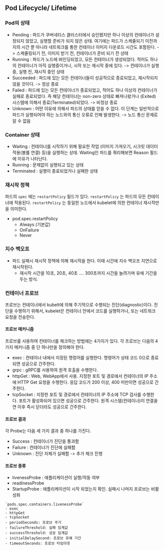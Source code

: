 ## Pod Lifecycle/ Lifetime
### Pod의 상태
- Pending : 파드가 쿠버네티스 클러스터에서 승인됐지만 하나 이상의 컨테이너가 설정되지 않았고, 실행할 준비가 되지 않은 상태. 여기에는 파드가 스케쥴되기 이전까지의 시간 뿐 아니라 네트워크를 통한 컨테이너 이미지 다운로드 시간도 포함된다. -> 스케쥴링되기 전, 이미지 받기 전, 컨테이너가 준비 되기 전 상태
- Running : 파드가 노드에 바인딩되었고, 모든 컨테이너가 생성되었다. 적어도 하나의 컨테이너가 아직 실행중이거나, 시작 또는 재시작 중에 있다. -> 컨테이너가 실행 중, 실행 전, 재시작 중인 상태
- Succeeded : 파드에 있는 모든 컨테이너들이 성공적으로 종료되었고, 재시작되지 않을 것이다. -> 정상 종료
- Failed : 파드에 있는 모든 컨테이너가 종료되었고, 적어도 하나 이상의 컨테이너가 실패로 종료되었다. 즉 해당 컨테이너는 non-zero 상태로 빠져나왔거나 (Exited) 시스템에 의해서 종료(Terminated)되었다. -> 비정상 종료
- Unknown : 어떤 이유에 의해서 파드의 상태를 얻을 수 없다. 이 단계는 일반적으로 파드가 실행되어야 하는 노드와의 통신 오류로 인해 발생한다. -> 노드 통신 문제로 알 수 없음

### Container 상태
- Waiting :  컨테이너를 시작하기 위해 필요한 작업 (이미지 가져오기, 시크릿 데이터 적용(볼륨 연결) 등)을 실행하는 상태. Waiting인 파드를 쿼리해보면 Reason 필드에 이유가 나타난다.
- Running : 문제없이 실행되고 있는 상태
- Terminated : 실행이 종료되었거나 실패한 상태

### 재시작 정책
파드의 `spec` 에는 `restartPolicy` 필드가 있다. `restartPolicy` 는 파드의 모든 컨테이너에 적용된다. `restartPolicy` 는 동일한 노드에서 kubelet에 의한 컨테이너 재시작만을 의미한다.
- pod.spec.restartPolicy
	- Always (기본값)
	- OnFailure 
	- Never


### 지수 백오프
- 파드 실패시 재시작 정책에 의해 재시작을 한다. 이때 시간에 지수 백오프 지연으로 재시작된다.
	- 재시작 시간을 10초, 20초, 40초 .... 300초까지 시간을 늘려가며 유에 기간을 두는 방식.


### 컨테이너 프로브
프로브는 컨테이너에서 kubelt에 의해 주기적으로 수행되는 진단(diagnostic)이다. 진단을 수행하기 위해서, kubelet은 컨테이너 안에서 코드를 실행하거나, 또는 네트워크 요청을 전송한다.

#### 프로브 매커니즘
프로브를 사용하여 컨테이너를 체크하는 방법에는 4가지가 있다. 각 프로브는 다음의 4가지 메커니즘 중 단 하나만을 정의해야 한다.
- exec : 컨테이너 내에서 지정된 명렁어를 실행한다. 명령어가 상태 코드 0으로 종료되면 성공으로 간주한다.
- grpc : gRPC를 사용하여 원격 호출을 수행한다.
- httpGet : Web, WebApp에서 사용. 지정한 포트 및 경로에서 컨테이너의 IP 주소에 HTTP Get 요청을 수행한다. 응답 코드가 200 이상, 400 미만이면 성공으로 간주한다.
- tcpSocket : 지정한 포트 및 경로에서 컨테이너의 IP 주소에 TCP 검사를 수행한다. 포트가 활성화되어 있으면 성공으로 간주한다. 원격 시스템(컨테이너)이 연결을 연 이후 즉시 닫더라도 성공으로 간주한다.

#### 프로브 결과
각 Probe는 다음 세 가지 결과 중 하나를 가진다.
- Success : 컨테이너가 진단을 통과함
- Failure : 컨테이너가 진단에 실패함
- Unknown : 진단 자체가 실패함 -> 추가 체크 진행

#### 프로브 종류 
- livenessProbe : 애플리케이션이 실행/작동 여부
- readinessProbe
- StartupProbe : 애플리케이션이 시작 되었는지 확인. 실패시 나머지 프로브는 비활성화


```
`pods.spec.containers.livenessProbe`
- exec
- httpGet
- tcpSocket
- periodSeconds: 프로브 주기
- failureThreshold: 실패 임계값
- successThreshold: 성공 임계값
- initialDelaySecond: 프로브 유예 기간
- timeoutSeconds: 프로브 타임아웃
```